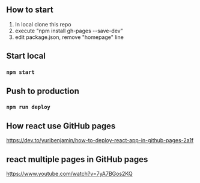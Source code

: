 ## How to start

1. In local clone this repo
2. execute "npm install gh-pages --save-dev"
3. edit package.json, remove "homepage" line


## Start local
### `npm start`

## Push to production
### `npm run deploy`

## How react use GitHub pages
https://dev.to/yuribenjamin/how-to-deploy-react-app-in-github-pages-2a1f

## react multiple pages in GitHub pages
https://www.youtube.com/watch?v=7yA7BGos2KQ